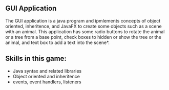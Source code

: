 ## GUI Application
The GUI application is a java program and ipmlements concepts of object oriented, inheritence, and JavaFX to create some objects such as a scene with an animal.
This application has some radio buttons to rotate the animal or a tree from a base point, check boxes to hidden or show the tree or the animal, and text box to add a text into the scene*.

## Skills in this game:
- Java syntax and related libraries
- Object oriented and inheritence
- events, event handlers, listeners
